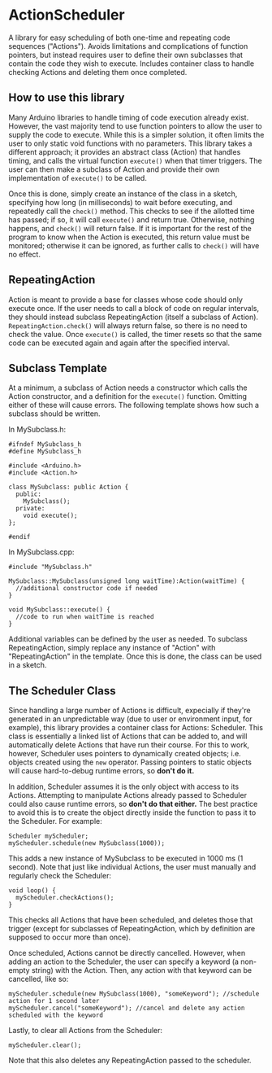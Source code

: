 # ActionScheduler

A library for easy scheduling of both one-time and repeating code sequences ("Actions").
Avoids limitations and complications of function pointers, but instead requires user to
define their own subclasses that contain the code they wish to execute.
Includes container class to handle checking Actions and deleting them once completed.

## How to use this library

Many Arduino libraries to handle timing of code execution already exist. However, the vast majority tend to use
function pointers to allow the user to supply the code to execute.  While this is a simpler solution,
it often limits the user to only static void functions with no parameters. This library takes a different approach;
it provides an abstract class (Action) that handles timing, and calls the virtual function `execute()` when that
timer triggers. The user can then make a subclass of Action and provide their own implementation of `execute()`
to be called.

Once this is done, simply create an instance of the class in a sketch, specifying how long (in milliseconds) to
wait before executing, and repeatedly call the `check()` method.
This checks to see if the allotted time has passed; if so, it will call `execute()` and return true. Otherwise,
nothing happens, and `check()` will return false. If it is important for the rest of the program to know when
the Action is executed, this return value must be monitored; otherwise it can be ignored, as further calls to
`check()` will have no effect.

## RepeatingAction

Action is meant to provide a base for classes whose code should only execute once. If the user needs to call
a block of code on regular intervals, they should instead subclass RepeatingAction (itself a subclass of Action).
`RepeatingAction.check()` will always return false, so there is no need to check the value. Once `execute()` is
called, the timer resets so that the same code can be executed again and again after the specified interval.

## Subclass Template

At a minimum, a subclass of Action needs a constructor which calls the Action constructor, and a definition for
the `execute()` function. Omitting either of these will cause errors. The following template shows how such a
subclass should be written.

In MySubclass.h:

	#ifndef MySubclass_h
	#define MySubclass_h
	
	#include <Arduino.h>
	#include <Action.h>
	
	class MySubclass: public Action {
	  public:
	    MySubclass();
	  private:
	    void execute();
	};
	
	#endif

In MySubclass.cpp:

	#include "MySubclass.h"
	
	MySubclass::MySubclass(unsigned long waitTime):Action(waitTime) {
	  //additional constructor code if needed
	}
	
	void MySubclass::execute() {
	  //code to run when waitTime is reached
	}

Additional variables can be defined by the user as needed. To subclass RepeatingAction, simply replace any
instance of "Action" with "RepeatingAction" in the template.
Once this is done, the class can be used in a sketch.

## The Scheduler Class

Since handling a large number of Actions is difficult, expecially if they're generated in an unpredictable way
(due to user or environment input, for example), this library provides a container class for Actions: Scheduler.
This class is essentially a linked list of Actions that can be added to, and will automatically delete Actions
that have run their course. For this to work, however, Scheduler uses pointers to dynamically created objects;
i.e. objects created using the `new` operator. Passing pointers to static objects will cause hard-to-debug
runtime errors, so **don't do it.**

In addition, Scheduler assumes it is the only object with access to its Actions. Attempting to manipulate Actions
already passed to Scheduler could also cause runtime errors, so **don't do that either.** The best practice to
avoid this is to create the object directly inside the function to pass it to the Scheduler. For example:

	Scheduler myScheduler;
	myScheduler.schedule(new MySubclass(1000));
	
This adds a new instance of MySubclass to be executed in 1000 ms (1 second). Note that just like individual
Actions, the user must manually and regularly check the Scheduler:

	void loop() {
	  myScheduler.checkActions();
	}

This checks all Actions that have been scheduled, and deletes those that trigger (except for subclasses of
RepeatingAction, which by definition are supposed to occur more than once).

Once scheduled, Actions cannot be directly cancelled. However, when adding an action to the Scheduler, the
user can specify a keyword (a non-empty string) with the Action. Then, any action with that keyword can be
cancelled, like so:

	myScheduler.schedule(new MySubclass(1000), "someKeyword"); //schedule action for 1 second later
	myScheduler.cancel("someKeyword"); //cancel and delete any action scheduled with the keyword

Lastly, to clear all Actions from the Scheduler:

	myScheduler.clear();

Note that this also deletes any RepeatingAction passed to the scheduler.